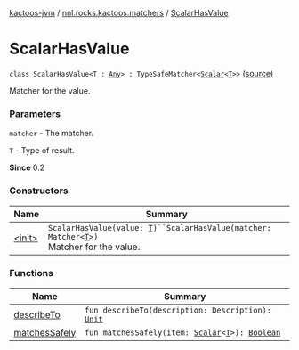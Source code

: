 [kactoos-jvm](../../index.md) / [nnl.rocks.kactoos.matchers](../index.md) / [ScalarHasValue](./index.md)

# ScalarHasValue

`class ScalarHasValue<T : `[`Any`](https://kotlinlang.org/api/latest/jvm/stdlib/kotlin/-any/index.html)`> : TypeSafeMatcher<`[`Scalar`](../../nnl.rocks.kactoos/-scalar/index.md)`<`[`T`](index.md#T)`>>` [(source)](https://github.com/neonailol/kactoos/blob/master/kactoos-jvm/src/main/kotlin/nnl/rocks/kactoos/matchers/ScalarHasValue.kt#L20)

Matcher for the value.

### Parameters

`matcher` - The matcher.

`T` - Type of result.

**Since**
0.2

### Constructors

| Name | Summary |
|---|---|
| [&lt;init&gt;](-init-.md) | `ScalarHasValue(value: `[`T`](index.md#T)`)``ScalarHasValue(matcher: Matcher<`[`T`](index.md#T)`>)`<br>Matcher for the value. |

### Functions

| Name | Summary |
|---|---|
| [describeTo](describe-to.md) | `fun describeTo(description: Description): `[`Unit`](https://kotlinlang.org/api/latest/jvm/stdlib/kotlin/-unit/index.html) |
| [matchesSafely](matches-safely.md) | `fun matchesSafely(item: `[`Scalar`](../../nnl.rocks.kactoos/-scalar/index.md)`<`[`T`](index.md#T)`>): `[`Boolean`](https://kotlinlang.org/api/latest/jvm/stdlib/kotlin/-boolean/index.html) |
